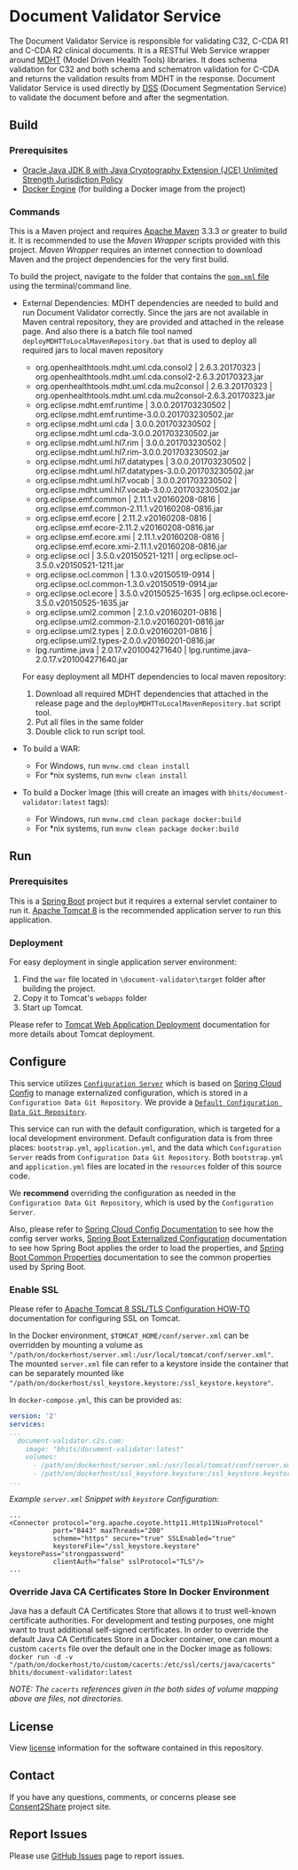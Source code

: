 # Document Validator Service

The Document Validator Service is responsible for validating C32, C-CDA R1 and C-CDA R2 clinical documents. It is a RESTful Web Service wrapper around [MDHT](https://www.projects.openhealthtools.org/sf/projects/mdht/) (Model Driven Health Tools) libraries. It does schema validation for C32 and both schema and schematron validation for C-CDA and returns the validation results from MDHT in the response. Document Validator Service is used directly by [DSS](https://github.com/bhits/dss) (Document Segmentation Service) to validate the document before and after the segmentation.

## Build

### Prerequisites

+ [Oracle Java JDK 8 with Java Cryptography Extension (JCE) Unlimited Strength Jurisdiction Policy](http://www.oracle.com/technetwork/java/javase/downloads/index.html)
+ [Docker Engine](https://docs.docker.com/engine/installation/) (for building a Docker image from the project)

### Commands

This is a Maven project and requires [Apache Maven](https://maven.apache.org/) 3.3.3 or greater to build it. It is recommended to use the *Maven Wrapper* scripts provided with this project. *Maven Wrapper* requires an internet connection to download Maven and the project dependencies for the very first build.

To build the project, navigate to the folder that contains the [`pom.xml` file](document-validator/pom.xml) using the terminal/command line.

+ External Dependencies:
  MDHT dependencies are needed to build and run Document Validator correctly. Since the jars are not available in Maven central repository, they are provided and attached in the release page. And also there is a batch file tool named `deployMDHTToLocalMavenRepository.bat` that is used to deploy all required jars to local maven repository
           
    + org.openhealthtools.mdht.uml.cda.consol2 | 2.6.3.20170323 | org.openhealthtools.mdht.uml.cda.consol2-2.6.3.20170323.jar
    + org.openhealthtools.mdht.uml.cda.mu2consol | 2.6.3.20170323 | org.openhealthtools.mdht.uml.cda.mu2consol-2.6.3.20170323.jar
    + org.eclipse.mdht.emf.runtime | 3.0.0.201703230502 | org.eclipse.mdht.emf.runtime-3.0.0.201703230502.jar
    + org.eclipse.mdht.uml.cda | 3.0.0.201703230502 | org.eclipse.mdht.uml.cda-3.0.0.201703230502.jar
    + org.eclipse.mdht.uml.hl7.rim | 3.0.0.201703230502 | org.eclipse.mdht.uml.hl7.rim-3.0.0.201703230502.jar
    + org.eclipse.mdht.uml.hl7.datatypes | 3.0.0.201703230502 | org.eclipse.mdht.uml.hl7.datatypes-3.0.0.201703230502.jar
    + org.eclipse.mdht.uml.hl7.vocab | 3.0.0.201703230502 | org.eclipse.mdht.uml.hl7.vocab-3.0.0.201703230502.jar
    + org.eclipse.emf.common | 2.11.1.v20160208-0816 | org.eclipse.emf.common-2.11.1.v20160208-0816.jar
    + org.eclipse.emf.ecore | 2.11.2.v20160208-0816 | org.eclipse.emf.ecore-2.11.2.v20160208-0816.jar
    + org.eclipse.emf.ecore.xmi | 2.11.1.v20160208-0816 | org.eclipse.emf.ecore.xmi-2.11.1.v20160208-0816.jar
    + org.eclipse.ocl | 3.5.0.v20150521-1211 | org.eclipse.ocl-3.5.0.v20150521-1211.jar
    + org.eclipse.ocl.common | 1.3.0.v20150519-0914 | org.eclipse.ocl.common-1.3.0.v20150519-0914.jar
    + org.eclipse.ocl.ecore | 3.5.0.v20150525-1635 | org.eclipse.ocl.ecore-3.5.0.v20150525-1635.jar
    + org.eclipse.uml2.common | 2.1.0.v20160201-0816 | org.eclipse.uml2.common-2.1.0.v20160201-0816.jar
    + org.eclipse.uml2.types | 2.0.0.v20160201-0816 | org.eclipse.uml2.types-2.0.0.v20160201-0816.jar
    + lpg.runtime.java | 2.0.17.v201004271640 | lpg.runtime.java-2.0.17.v201004271640.jar    

  For easy deployment all MDHT dependencies to local maven repository:

    1. Download all required MDHT dependencies that attached in the release page and the `deployMDHTToLocalMavenRepository.bat` script tool.
    2. Put all files in the same folder
    3. Double click to run script tool.

+ To build a WAR:
    + For Windows, run `mvnw.cmd clean install`
    + For *nix systems, run `mvnw clean install`
+ To build a Docker Image (this will create an images with `bhits/document-validator:latest` tags):
    + For Windows, run `mvnw.cmd clean package docker:build`
    + For *nix systems, run `mvnw clean package docker:build`

## Run

### Prerequisites

This is a [Spring Boot](https://projects.spring.io/spring-boot) project but it requires a external servlet container to run it. [Apache Tomcat 8](http://tomcat.apache.org/) is the recommended application server to run this application.

### Deployment

For easy deployment in single application server environment:

1. Find the `war` file located in `\document-validator\target` folder after building the project.
2. Copy it to Tomcat's `webapps` folder
3. Start up Tomcat.

Please refer to [Tomcat Web Application Deployment](http://tomcat.apache.org/tomcat-8.0-doc/deployer-howto.html) documentation for more details about Tomcat deployment.

## Configure


This service utilizes [`Configuration Server`](https://github.com/bhits/config-server) which is based on [Spring Cloud Config](https://github.com/spring-cloud/spring-cloud-config) to manage externalized configuration, which is stored in a `Configuration Data Git Repository`. We provide a [`Default Configuration Data Git Repository`]( https://github.com/bhits/c2s-config-data).

This service can run with the default configuration, which is targeted for a local development environment. Default configuration data is from three places: `bootstrap.yml`, `application.yml`, and the data which `Configuration Server` reads from `Configuration Data Git Repository`. Both `bootstrap.yml` and `application.yml` files are located in the `resources` folder of this source code.

We **recommend** overriding the configuration as needed in the `Configuration Data Git Repository`, which is used by the `Configuration Server`.

Also, please refer to [Spring Cloud Config Documentation](https://cloud.spring.io/spring-cloud-config/spring-cloud-config.html) to see how the config server works, [Spring Boot Externalized Configuration](http://docs.spring.io/spring-boot/docs/current/reference/html/boot-features-external-config.html) documentation to see how Spring Boot applies the order to load the properties, and [Spring Boot Common Properties](http://docs.spring.io/spring-boot/docs/current/reference/html/common-application-properties.html) documentation to see the common properties used by Spring Boot.

### Enable SSL

Please refer to [Apache Tomcat 8 SSL/TLS Configuration HOW-TO](https://tomcat.apache.org/tomcat-8.0-doc/ssl-howto.html) documentation for configuring SSL on Tomcat.

In the Docker environment, `$TOMCAT_HOME/conf/server.xml` can be overridden by mounting a volume as `"/path/on/dockerhost/server.xml:/usr/local/tomcat/conf/server.xml"`. The mounted `server.xml` file can refer to a keystore inside the container that can be separately mounted like `"/path/on/dockerhost/ssl_keystore.keystore:/ssl_keystore.keystore"`.

In `docker-compose.yml`, this can be provided as:

```yml
version: '2'
services:
...
  document-validator.c2s.com:
    image: "bhits/document-validator:latest"
    volumes:
      - /path/on/dockerhost/server.xml:/usr/local/tomcat/conf/server.xml
      - /path/on/dockerhost/ssl_keystore.keystore:/ssl_keystore.keystore
...
```

*Example `server.xml` Snippet with `keystore` Configuration:*

```
...
<Connector protocol="org.apache.coyote.http11.Http11NioProtocol"
           port="8443" maxThreads="200"
           scheme="https" secure="true" SSLEnabled="true"
           keystoreFile="/ssl_keystore.keystore" keystorePass="strongpassword"
           clientAuth="false" sslProtocol="TLS"/>
...
```

### Override Java CA Certificates Store In Docker Environment

Java has a default CA Certificates Store that allows it to trust well-known certificate authorities. For development and testing purposes, one might want to trust additional self-signed certificates. In order to override the default Java CA Certificates Store in a Docker container, one can mount a custom `cacerts` file over the default one in the Docker image as follows: `docker run -d -v "/path/on/dockerhost/to/custom/cacerts:/etc/ssl/certs/java/cacerts" bhits/document-validator:latest`

*NOTE: The `cacerts` references given in the both sides of volume mapping above are files, not directories.*

[//]: # (## API Documentation)

[//]: # (## Notes)

[//]: # (## Contribute)

## License
View [license](https://github.com/bhits/document-validator/blob/master/LICENSE) information for the software contained in this repository.

## Contact

If you have any questions, comments, or concerns please see [Consent2Share](https://bhits.github.io/consent2share/) project site.

## Report Issues

Please use [GitHub Issues](https://github.com/bhits/document-validator/issues) page to report issues.

[//]: # (License)